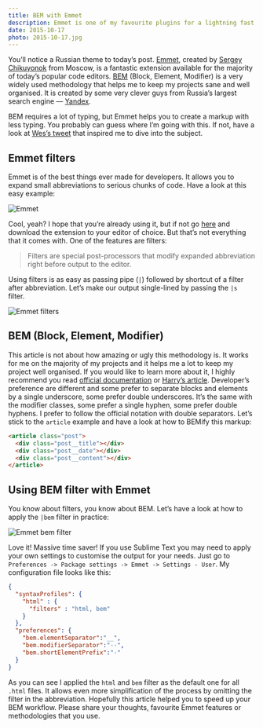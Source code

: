 ```yaml
---
title: BEM with Emmet
description: Emmet is one of my favourite plugins for a lightning fast HTML & CSS workflow. BEM methodology helps me to keep my projects sane. Let’s try them together!
date: 2015-10-17
photo: 2015-10-17.jpg
---
```


You’ll notice a Russian theme to today’s post. [Emmet](http://emmet.io/), created by [Sergey Chikuyonok](https://twitter.com/chikuyonok) from Moscow, is a fantastic extension available for the majority of today’s popular code editors. [BEM](https://en.bem.info/) (Block, Element, Modifier) is a very widely used methodology that helps me to keep my projects sane and well organised. It is created by some very clever guys from Russia’s largest search engine — [Yandex](https://www.yandex.com/).

BEM requires a lot of typing, but Emmet helps you to create a markup with less typing. You probably can guess where I’m going with this. If not, have a look at [Wes’s tweet](https://twitter.com/wesbos/status/648907410929664000) that inspired me to dive into the subject.

## Emmet filters

Emmet is of the best things ever made for developers. It allows you to expand small abbreviations to serious chunks of code. Have a look at this easy example:

![Emmet](/photos/2015-10-17-1.gif)

Cool, yeah? I hope that you’re already using it, but if not go [here](http://emmet.io/download/) and download the extension to your editor of choice. But that’s not everything that it comes with. One of the features are filters:

> Filters are special post-processors that modify expanded abbreviation right before output to the editor.

Using filters is as easy as passing pipe (`|`) followed by shortcut of a filter after abbreviation. Let’s make our output single-lined by passing the `|s` filter.

![Emmet filters](/photos/2015-10-17-2.gif)

## BEM (Block, Element, Modifier)

This article is not about how amazing or ugly this methodology is. It works for me on the majority of my projects and it helps me a lot to keep my project well organised. If you would like to learn more about it, I highly recommend you read [official documentation](https://en.bem.info/) or [Harry’s article](http://csswizardry.com/2013/01/mindbemding-getting-your-head-round-bem-syntax/). Developer’s preference are different and some prefer to separate blocks and elements by a single underscore, some prefer double underscores. It’s the same with the modifier classes, some prefer a single hyphen, some prefer double hyphens. I prefer to follow the official notation with double separators. Let’s stick to the `article` example and have a look at how to BEMify this markup:

```html
<article class="post">
  <div class="post__title"></div>
  <div class="post__date"></div>
  <div class="post__content"></div>
</article>
```

## Using BEM filter with Emmet

You know about filters, you know about BEM. Let’s have a look at how to apply the `|bem` filter in practice:

![Emmet bem filter](/photos/2015-10-17-3.gif)

Love it! Massive time saver! If you use Sublime Text you may need to apply your own settings to customise the output for your needs. Just go to `Preferences -> Package settings -> Emmet -> Settings - User`. My configuration file looks like this:

```json
{
  "syntaxProfiles": {
    "html" : {
      "filters" : "html, bem"
    }
  },
  "preferences": {
    "bem.elementSeparator":"__",
    "bem.modifierSeparator":"--",
    "bem.shortElementPrefix":"-"
  }
}
```

As you can see I applied the `html` and `bem` filter as the default one for all `.html` files. It allows even more simplification of the process by omitting the filter in the abbreviation. Hopefully this article helped you to speed up your BEM workflow. Please share your thoughts, favourite Emmet features or methodologies that you use.
